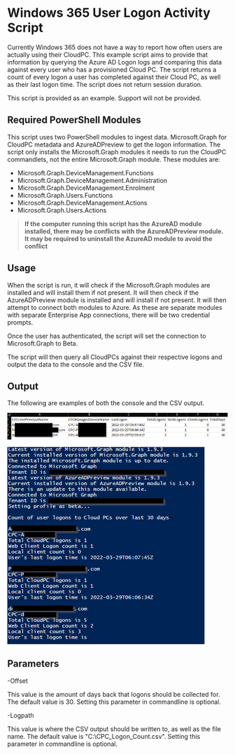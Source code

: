 # Windows 365 User Logon Activity Script
Currently Windows 365 does not have a way to report how often users are actually using their CloudPC. This example script aims to provide that information by querying the Azure AD Logon logs and comparing this data against every user who has a provisioned Cloud PC. The script returns a count of every logon a user has completed against their Cloud PC, as well as their last logon time. The script does not return session duration.

This script is provided as an example. Support will not be provided. 

## Required PowerShell Modules

This script uses two PowerShell modules to ingest data. Microsoft.Graph for CloudPC metadata and AzureADPreview to get the logon information. The script only installs the Microsoft.Graph modules it needs to run the CloudPC commandlets, not the entire Microsoft.Graph module. These modules are:

- Microsoft.Graph.DeviceManagement.Functions
- Microsoft.Graph.DeviceManagement.Administration
- Microsoft.Graph.DeviceManagement.Enrolment
- Microsoft.Graph.Users.Functions
- Microsoft.Graph.DeviceManagement.Actions
- Microsoft.Graph.Users.Actions

> **If the computer running this script has the AzureAD module installed, there may be conflicts with the AzureADPreview module. It may be required to uninstall the AzureAD module to avoid the conflict**

## Usage

When the script is run, it will check if the Microsoft.Graph modules are installed and will install them if not present. It will then check if the AzureADPreview module is installed and will install if not present. It will then attempt to connect both modules to Azure. As these are separate modules with separate Enterprise App connections, there will be two credential prompts.

Once the user has authenticated, the script will set the connection to Microsoft.Graph to Beta.

The script will then query all CloudPCs against their respective logons and output the data to the console and the CSV file.

## Output
The following are examples of both the console and the CSV output.

![CSV Output Example](CSV_Example.png)

![Console Output Example](console_example.png)

## Parameters

-Offset

This value is the amount of days back that logons should be collected for. The default value is 30. Setting this parameter in commandline is optional.

-Logpath

This value is where the CSV output should be written to, as well as the file name. The default value is "C:\CPC_Logon_Count.csv". Setting this parameter in commandline is optional.


